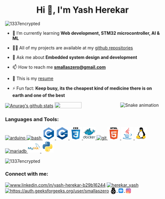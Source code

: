 <h1 align="center">Hi 👋, I'm Yash Herekar</h1>

<p align="left"> <img src="https://komarev.com/ghpvc/?username=1337encrypted&label=Profile%20views&color=0e75b6&style=flat" alt="1337encrypted" /> </p>

- 🌱 I’m currently learning **Web development, STM32 microcontroller, AI & ML**

- 👨‍💻 All of my projects are available at my [github repositories](https://github.com/1337encrypted?tab=repositories)

- 💬 Ask me about **Embedded system design and development**

- 📫 How to reach me **smallaszero@gmail.com**

- 📄 This is my [resume](https://tangible-thyme-53a.notion.site/Resume-21713979b676449281a5d4f924e86b65)

- ⚡ Fun fact: **Keep busy, its the cheapest kind of medicine there is on earth and one of the best**

<a href="https://github.com/1337encrypted?tab=repositories"><img align="center" src="https://github-readme-stats.vercel.app/api?username=1337encrypted&show_icons=true&include_all_commits=true&theme=onedark&hide_border=true" alt="Anurag's github stats" width="50%" height="50%" /></a>
<a href="https://github.com/1337encrypted?tab=repositories"><img align="center" src="https://github-readme-stats.vercel.app/api/top-langs/?username=1337encrypted&layout=compact&theme=onedark&hide_border=true" width="41.8%" height="41.8%" /></a>
![Snake animation](https://github.com/1337encrypted/1337encrypted/blob/output/github-contribution-grid-snake.svg)

<h3 align="left">Languages and Tools:</h3>
<p align="left"> <a href="https://www.arduino.cc/" target="_blank" rel="noreferrer"> <img src="https://cdn.worldvectorlogo.com/logos/arduino-1.svg" alt="arduino" width="40" height="40"/> </a> <a href="https://www.gnu.org/software/bash/" target="_blank" rel="noreferrer"> <img src="https://www.vectorlogo.zone/logos/gnu_bash/gnu_bash-icon.svg" alt="bash" width="40" height="40"/> </a> <a href="https://www.cprogramming.com/" target="_blank" rel="noreferrer"> <img src="https://raw.githubusercontent.com/devicons/devicon/master/icons/c/c-original.svg" alt="c" width="40" height="40"/> </a> <a href="https://www.w3schools.com/cpp/" target="_blank" rel="noreferrer"> <img src="https://raw.githubusercontent.com/devicons/devicon/master/icons/cplusplus/cplusplus-original.svg" alt="cplusplus" width="40" height="40"/> </a> <a href="https://www.w3schools.com/css/" target="_blank" rel="noreferrer"> <img src="https://raw.githubusercontent.com/devicons/devicon/master/icons/css3/css3-original-wordmark.svg" alt="css3" width="40" height="40"/> </a> <a href="https://www.docker.com/" target="_blank" rel="noreferrer"> <img src="https://raw.githubusercontent.com/devicons/devicon/master/icons/docker/docker-original-wordmark.svg" alt="docker" width="40" height="40"/> </a> <a href="https://git-scm.com/" target="_blank" rel="noreferrer"> <img src="https://www.vectorlogo.zone/logos/git-scm/git-scm-icon.svg" alt="git" width="40" height="40"/> </a> <a href="https://www.w3.org/html/" target="_blank" rel="noreferrer"> <img src="https://raw.githubusercontent.com/devicons/devicon/master/icons/html5/html5-original-wordmark.svg" alt="html5" width="40" height="40"/> </a> <a href="https://www.java.com" target="_blank" rel="noreferrer"> <img src="https://raw.githubusercontent.com/devicons/devicon/master/icons/java/java-original.svg" alt="java" width="40" height="40"/> </a> <a href="https://www.linux.org/" target="_blank" rel="noreferrer"> <img src="https://raw.githubusercontent.com/devicons/devicon/master/icons/linux/linux-original.svg" alt="linux" width="40" height="40"/> </a> <a href="https://mariadb.org/" target="_blank" rel="noreferrer"> <img src="https://www.vectorlogo.zone/logos/mariadb/mariadb-icon.svg" alt="mariadb" width="40" height="40"/> </a> <a href="https://www.mysql.com/" target="_blank" rel="noreferrer"> <img src="https://raw.githubusercontent.com/devicons/devicon/master/icons/mysql/mysql-original-wordmark.svg" alt="mysql" width="40" height="40"/> </a> <a href="https://www.python.org" target="_blank" rel="noreferrer"> <img src="https://raw.githubusercontent.com/devicons/devicon/master/icons/python/python-original.svg" alt="python" width="40" height="40"/> </a> </p>


<p><img align="center" src="https://github-readme-streak-stats.herokuapp.com/?user=1337encrypted&" alt="1337encrypted" /></p>

<h3 align="left">Connect with me:</h3>
<p align="left">
<a href="https://linkedin.com/in/www.linkedin.com/in/yash-herekar-b29b16244" target="blank">
  <img align="center" src="https://raw.githubusercontent.com/rahuldkjain/github-profile-readme-generator/master/src/images/icons/Social/linked-in-alt.svg" alt="www.linkedin.com/in/yash-herekar-b29b16244" height="30" width="40" /></a>
  
<a href="https://instagram.com/herekar_yash" target="blank">
  <img align="center" src="https://raw.githubusercontent.com/rahuldkjain/github-profile-readme-generator/master/src/images/icons/Social/instagram.svg" alt="herekar_yash" height="30" width="40" /></a>
  
<a href="https://auth.geeksforgeeks.org/user/https://auth.geeksforgeeks.org/user/smallaszero" target="blank">
  <img align="center" src="https://raw.githubusercontent.com/rahuldkjain/github-profile-readme-generator/master/src/images/icons/Social/geeks-for-geeks.svg" alt="https://auth.geeksforgeeks.org/user/smallaszero" height="30" width="40" /></a>
  
<a href="https://mecanumbots.business.site" target="blank">
  <img align="center" alt="1337encrypted | Mecanumbots" width="21px" src="https://github.com/1337encrypted/1337encrypted/blob/main/assets/bb8.png"/>
</a>
<a href="mailto:smallaszero@gmail.com" target="blank">
  <img align="center" alt="smallaszero@gmail.com | email" width="20px" src="https://raw.githubusercontent.com/1337encrypted/1337encrypted/main/assets/mail.svg" />
</a>
<a href="https://www.instagram.com/herekar_yash/" target="blank">
  <img align="center" alt="1337encrypted | Twitter" width="21px" src="https://raw.githubusercontent.com/1337encrypted/1337encrypted/main/assets/instagram.svg" />
</a>
  
</p>
